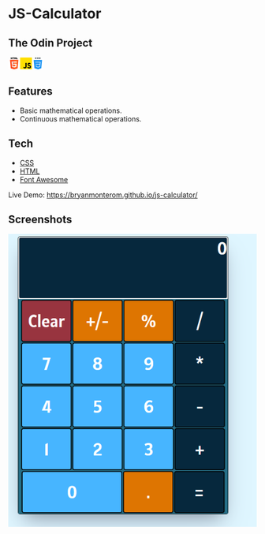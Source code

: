 # JS-Calculator
## The Odin Project

![C#](https://github.com/bryanmonterom/SysHotel/raw/main/html-5.png?raw=true)![C#](https://github.com/bryanmonterom/SysHotel/blob/main/js.png?raw=true)![C#](https://github.com/bryanmonterom/SysHotel/blob/main/css.png?raw=true)


## Features
* Basic mathematical operations.
* Continuous mathematical operations.


## Tech

- [CSS] 
- [HTML] 
- [Font Awesome] 

Live Demo: https://bryanmonterom.github.io/js-calculator/


## Screenshots




![C#](https://github.com/bryanmonterom/js-calculator/blob/main/calculator.png?raw=true)


[//]: # (These are reference links used in the body of this note and get stripped out when the markdown processor does its job. There is no need to format nicely because it shouldn't be seen. Thanks SO - http://stackoverflow.com/questions/4823468/store-comments-in-markdown-syntax)

   [C#]: <https://learn.microsoft.com/en-us/dotnet/csharp/>
   [HTML]: <https://www.w3schools.com/html/>
   [Font Awesome]: <https://fontawesome.com/>
   
   [jQuery]: <http://jquery.com>
   [CSS]: <https://www.w3schools.com/css/>
   [ASP.NET Identity]: <https://learn.microsoft.com/en-us/aspnet/identity/overview/getting-started/introduction-to-aspnet-identity>

 

